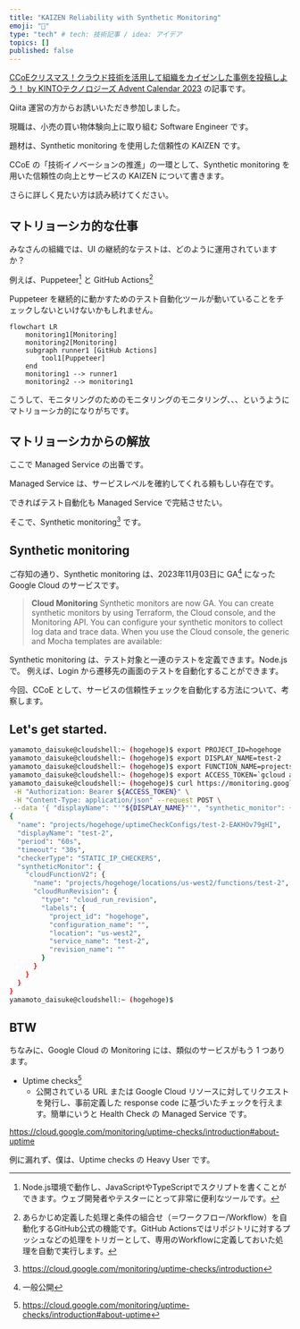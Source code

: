 ```yaml
---
title: "KAIZEN Reliability with Synthetic Monitoring"
emoji: "📌"
type: "tech" # tech: 技術記事 / idea: アイデア
topics: []
published: false
---
```

[CCoEクリスマス！クラウド技術を活用して組織をカイゼンした事例を投稿しよう！ by KINTOテクノロジーズ Advent Calendar 2023](https://qiita.com/advent-calendar/2023/kinto-technlogies) の記事です。

Qiita 運営の方からお誘いいただき参加しました。

現職は、小売の買い物体験向上に取り組む Software Engineer です。

題材は、Synthetic monitoring を使用した信頼性の KAIZEN です。

CCoE の「技術イノベーションの推進」の一環として、Synthetic monitoring を用いた信頼性の向上とサービスの KAIZEN について書きます。

さらに詳しく見たい方は読み続けてください。

## マトリョーシカ的な仕事

みなさんの組織では、UI の継続的なテストは、どのように運用されていますか？

例えば、Puppeteer[^5] と GitHub Actions[^6]

Puppeteer を継続的に動かすためのテスト自動化ツールが動いていることをチェックしないといけないかもしれません。

```mermaid
flowchart LR
    monitoring1[Monitoring]
    monitoring2[Monitoring]
    subgraph runner1 [GitHub Actions]
        tool1[Puppeteer]
    end
    monitoring1 --> runner1
    monitoring2 --> monitoring1
```

こうして、モニタリングのためのモニタリングのモニタリング、、、というようにマトリョーシカ的になりがちです。

## マトリョーシカからの解放

ここで Managed Service の出番です。

Managed Service は、サービスレベルを確約してくれる頼もしい存在です。

できればテスト自動化も Managed Service で完結させたい。

そこで、Synthetic monitoring[^2] です。

## Synthetic monitoring
ご存知の通り、Synthetic monitoring は、2023年11月03日に GA[^1] になった Google Cloud のサービスです。

> **Cloud Monitoring**
Synthetic monitors are now GA. You can create synthetic monitors by using Terraform, the Cloud console, and the Monitoring API. You can configure your synthetic monitors to collect log data and trace data. When you use the Cloud console, the generic and Mocha templates are available:

Synthetic monitoring は、テスト対象と一連のテストを定義できます。Node.js で。
例えば、Login から遷移先の画面のテストを自動化することができます。

今回、CCoE として、サービスの信頼性チェックを自動化する方法について、考察します。

## Let's get started.

```bash
yamamoto_daisuke@cloudshell:~ (hogehoge)$ export PROJECT_ID=hogehoge
yamamoto_daisuke@cloudshell:~ (hogehoge)$ export DISPLAY_NAME=test-2
yamamoto_daisuke@cloudshell:~ (hogehoge)$ export FUNCTION_NAME=projects/hogehoge/locations/us-west2/functions/test-2
yamamoto_daisuke@cloudshell:~ (hogehoge)$ export ACCESS_TOKEN=`gcloud auth print-access-token`
yamamoto_daisuke@cloudshell:~ (hogehoge)$ curl https://monitoring.googleapis.com/v3/projects/${PROJECT_ID}/uptimeCheckConfigs \
 -H "Authorization: Bearer ${ACCESS_TOKEN}" \
 -H "Content-Type: application/json" --request POST \
 --data '{ "displayName": "'"${DISPLAY_NAME}"'", "synthetic_monitor": {"cloud_function_v2": {"name": "'"${FUNCTION_NAME}"'"} },}'
{
  "name": "projects/hogehoge/uptimeCheckConfigs/test-2-EAKHOv79gHI",
  "displayName": "test-2",
  "period": "60s",
  "timeout": "30s",
  "checkerType": "STATIC_IP_CHECKERS",
  "syntheticMonitor": {
    "cloudFunctionV2": {
      "name": "projects/hogehoge/locations/us-west2/functions/test-2",
      "cloudRunRevision": {
        "type": "cloud_run_revision",
        "labels": {
          "project_id": "hogehoge",
          "configuration_name": "",
          "location": "us-west2",
          "service_name": "test-2",
          "revision_name": ""
        }
      }
    }
  }
}
yamamoto_daisuke@cloudshell:~ (hogehoge)$ 
```


## BTW

ちなみに、Google Cloud の Monitoring には、類似のサービスがもう 1 つあります。
- Uptime checks[^3]
   - 公開されている URL または Google Cloud リソースに対してリクエストを発行し、事前定義した response code に基づいたチェックを行えます。簡単にいうと Health Check の Managed Service です。

https://cloud.google.com/monitoring/uptime-checks/introduction#about-uptime

例に漏れず、僕は、Uptime checks の Heavy User です。

[^1]: 一般公開
[^2]: https://cloud.google.com/monitoring/uptime-checks/introduction
[^3]: https://cloud.google.com/monitoring/uptime-checks/introduction#about-uptime
[^4]: https://cloud.google.com/monitoring/uptime-checks/introduction#about-sm
[^5]: Node.js環境で動作し、JavaScriptやTypeScriptでスクリプトを書くことができます。ウェブ開発者やテスターにとって非常に便利なツールです。
[^6]: あらかじめ定義した処理と条件の組合せ（＝ワークフロー/Workflow）を自動化するGitHub公式の機能です。GitHub Actionsではリポジトリに対するプッシュなどの処理をトリガーとして、専用のWorkflowに定義しておいた処理を自動で実行します。
